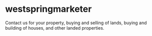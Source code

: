 # westspringmarketer
Contact us for your property, buying and selling of lands, buying and building of houses, and other landed properties.
